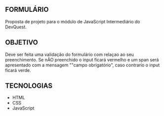 ## FORMULÁRIO
Proposta de projeto para o módulo de JavaScript Intermediário do DevQuest.

## OBJETIVO
Deve ser feita uma validação do formulário com relaçao ao seu preenchimento. Se nÃO preenchido o input ficará vermelho e um span será apresentado com a mensagem ""campo obrigatório", caso contrario o input ficará verde.

## TECNOLOGIAS
- HTML
- CSS
- JavaScript
